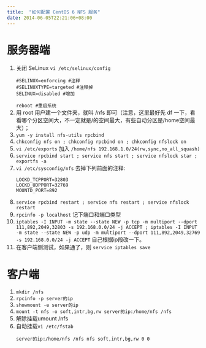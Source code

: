```yaml
---
title:  "如何配置 CentOS 6 NFS 服务"
date: 2014-06-05T22:21:06+08:00
---
```


# 服务器端

1. 关闭 SeLinux `vi /etc/selinux/config`
    ```text
    #SELINUX=enforcing #注释
    #SELINUXTYPE=targeted #注释掉
    SELINUX=disabled #增加
    ```
    `reboot #重启系统`
1. 用 root 用户建一个文件夹，就叫 /nfs 即可（注意，这里最好先 df 一下，看看哪个分区空间大，不一定就是/的空间最大，有些自动分区是/home空间最大）；
1. `yum -y install nfs-utils rpcbind`
1. `chkconfig nfs on ; chkconfig rpcbind on ; chkconfig nfslock on`
1. `vi /etc/exports` 加入 `/home/nfs 192.168.1.0/24(rw,sync,no_all_squash)`
1. `service rpcbind start ; service nfs start ; service nfslock star ; exportfs -a`
1. `vi /etc/sysconfig/nfs` 去掉下列前面的注释:
     ```text
     LOCKD_TCPPORT=32803
     LOCKD_UDPPORT=32769
     MOUNTD_PORT=892
     ```
1. `service rpcbind restart ; service nfs restart ; service nfslock restart`
1. `rpcinfo -p localhost` 记下端口和端口类型
1. `iptables -I INPUT -m state --state NEW -p tcp -m multiport --dport 111,892,2049,32803 -s 192.168.0.0/24 -j ACCEPT ; iptables -I INPUT -m state --state NEW -p udp -m multiport --dport 111,892,2049,32769 -s 192.168.0.0/24 -j ACCEPT` 自己根据ip段改一下。
1. 在客户端侧测试，如果通了，则 `service iptables save`

# 客户端

1. `mkdir /nfs`
1. `rpcinfo -p server的ip`
1. `showmount -e server的ip`
1. `mount -t nfs -o soft,intr,bg,rw server的ip:/home/nfs /nfs`
1. 解除挂载umount /nfs
1. 自动挂载`vi /etc/fstab`
    ```text
    server的ip:/home/nfs /nfs nfs soft,intr,bg,rw 0 0
    ```
